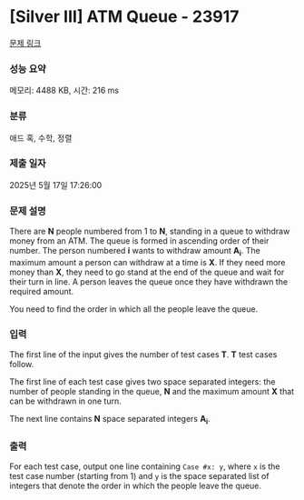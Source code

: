 # [Silver III] ATM Queue - 23917 

[문제 링크](https://www.acmicpc.net/problem/23917) 

### 성능 요약

메모리: 4488 KB, 시간: 216 ms

### 분류

애드 혹, 수학, 정렬

### 제출 일자

2025년 5월 17일 17:26:00

### 문제 설명

<p>There are <b>N</b> people numbered from 1 to <b>N</b>, standing in a queue to withdraw money from an ATM. The queue is formed in ascending order of their number. The person numbered <b>i</b> wants to withdraw amount <b>A<sub>i</sub></b>. The maximum amount a person can withdraw at a time is <b>X</b>. If they need more money than <b>X</b>, they need to go stand at the end of the queue and wait for their turn in line. A person leaves the queue once they have withdrawn the required amount.</p>

<p>You need to find the order in which all the people leave the queue.</p>

### 입력 

 <p>The first line of the input gives the number of test cases <b>T</b>. <b>T</b> test cases follow.</p>

<p>The first line of each test case gives two space separated integers: the number of people standing in the queue, <b>N</b> and the maximum amount <b>X</b> that can be withdrawn in one turn.</p>

<p>The next line contains <b>N</b> space separated integers <b>A<sub>i</sub></b>.</p>

### 출력 

 <p>For each test case, output one line containing <code>Case #x: y</code>, where <code>x</code> is the test case number (starting from 1) and <code>y</code> is the space separated list of integers that denote the order in which the people leave the queue.</p>


